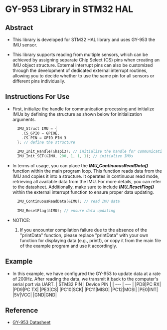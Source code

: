# GY-953 Library in STM32 HAL

## Abstract
- This library is developed for STM32 HAL library and uses GY-953 the IMU sensor.

- This library supports reading from multiple sensors, which can be achieved by assigning separate Chip Select (CS) pins when creating an IMU object structure. External interrupt pins can also be customized through the development of dedicated external interrupt routines, allowing you to decide whether to use the same pin for all sensors or different pins individually.
## Instructions For Use
- First, initialize the handle for communication processing and initialize IMUs by defining the structure as shown below for initialization arguments.
    ```C
      IMU_Struct IMU = {
        .CS_GPIO = GPIOE,
        .CS_PIN = GPIO_PIN_3
      }; // define the structure

      IMU_Init_Handle(&hspi3); // initialize the handle for communication
      IMU_Init_SET(&IMU, 200, 1, 1, 1); // initialize IMUs
    ```
- In terms of usage, you can place the ***IMU_ContinuousReadData()*** function within the main program loop. This function reads data from the IMU and copies it into a structure. It operates in continuous read mode, retrieving all available data from the IMU. For more details, you can refer to the datasheet. Additionally, make sure to include ***IMU_ResetFlag()*** within the external interrupt function to ensure proper data updating.
    ```C
      IMU_ContinuousReadData(&IMU); // read IMU data
      
      IMU_ResetFlag(&IMU); // ensure data updating
    ```

- NOTICE:
  1. If you encounter compilation failure due to the absence of the "printData" function, please replace "printData" with your own function for displaying data (e.g., printf), or copy it from the main file of the example program and use it accordingly.

## Example
- In this example, we have configured the GY-953 to update data at a rate of 200Hz. After reading the data, we transmit it back to the computer's serial port via UART.
  | STM32 PIN | Device PIN |
  | --- | --- |
  |PD8|PC RX|
  |PD9|PC TX|
  |PE3|CS|
  |PC10|SCK|
  |PC11|MISO|
  |PC12|MOSI|
  |PE0|INT|
  |5V|VCC|
  |GND|GND|

## Reference
- [GY-953 Datasheet]

[GY-953 Datasheet]:https://server4.eca.ir/eshop/000/GY-953%5B3011011012%5D/The%20GY953%20module%20User%20Manual%202.0.pdf
